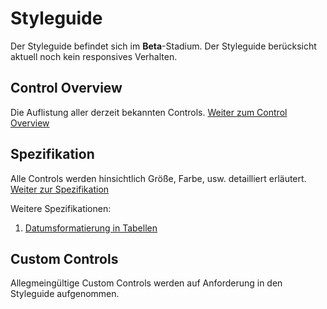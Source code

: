 # Styleguide
Der Styleguide befindet sich im **Beta**-Stadium. Der Styleguide berücksicht aktuell noch kein responsives Verhalten.

## Control Overview
Die Auflistung aller derzeit bekannten Controls. [Weiter zum Control Overview](https://eurodata.github.io/Styleguide/Control%20Overview/index.html)

## Spezifikation
Alle Controls werden hinsichtlich Größe, Farbe, usw. detailliert erläutert. 
[Weiter zur Spezifikation](https://eurodata.github.io/Styleguide/Specification/index.html)

Weitere Spezifikationen:
 1. [Datumsformatierung in Tabellen](docs/table-date-formatting.md)

## Custom Controls
Allegmeingültige Custom Controls werden auf Anforderung in den Styleguide aufgenommen.

